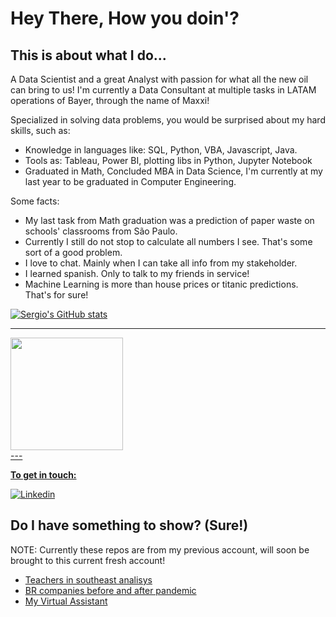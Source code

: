 # Hey There, How you doin'?

## This is about what I do...
A Data Scientist and a great Analyst with passion for what all the new oil can bring to us!
I'm currently a Data Consultant at multiple tasks in LATAM operations of Bayer, through the name of Maxxi!

Specialized in solving data problems, you would be surprised about my hard skills, such as:
- Knowledge in languages like: SQL, Python, VBA, Javascript, Java.
- Tools as: Tableau, Power BI, plotting libs in Python, Jupyter Notebook
- Graduated in Math, Concluded MBA in Data Science, I'm currently at my last year to be graduated in Computer Engineering.

Some facts:
- My last task from Math graduation was a prediction of paper waste on schools' classrooms from São Paulo.
- Currently I still do not stop to calculate all numbers I see. That's some sort of a good problem.
- I love to chat. Mainly when I can take all info from my stakeholder.
- I learned spanish. Only to talk to my friends in service!
- Machine Learning is more than house prices or titanic predictions. That's for sure!

[![Sergio's GitHub stats](https://github-readme-stats.vercel.app/api/top-langs/?username=sergioneto12)](https://github.com/sergioneto12/github-readme-stats)

---
<div>
<a href="https://github.com/sergioneto12">
<img loading="lazy" height="180em" src="https://github-readme-stats.vercel.app/api?username=sergioneto14&show_icons=true&theme=transparent&include_all_commits=true&count_private=true"/>
</div>
---

**To get in touch:**

[![Linkedin](https://img.shields.io/badge/LinkedIn-0077B5?style=for-the-badge&logo=linkedin&logoColor=white)](https://www.linkedin.com/in/sergioguilhermeneto/)

## Do I have something to show? (Sure!)
NOTE: Currently these repos are from my previous account, will soon be brought to this current fresh account!

- [Teachers in southeast analisys](https://github.com/sergioneto14/Analise_Censo_Escolar_2020)
- [BR companies before and after pandemic](https://github.com/sergioneto14/PJI4_analise_dados_cnpj)
- [My Virtual Assistant](https://github.com/SergioNeto14/virtual_assist/)

<!--
**sergioneto12/sergioneto12** is a ✨ _special_ ✨ repository because its `README.md` (this file) appears on your GitHub profile.

Here are some ideas to get you started:

- 🔭 I’m currently working on ...
- 🌱 I’m currently learning ...
- 👯 I’m looking to collaborate on ...
- 🤔 I’m looking for help with ...
- 💬 Ask me about ...
- 📫 How to reach me: ...
- 😄 Pronouns: ...
-->
